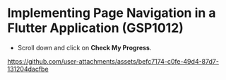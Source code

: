 # Implementing Page Navigation in a Flutter Application (GSP1012)

- Scroll down and click on **Check My Progress**.

https://github.com/user-attachments/assets/befc7174-c0fe-49d4-87d7-131204dacfbe
